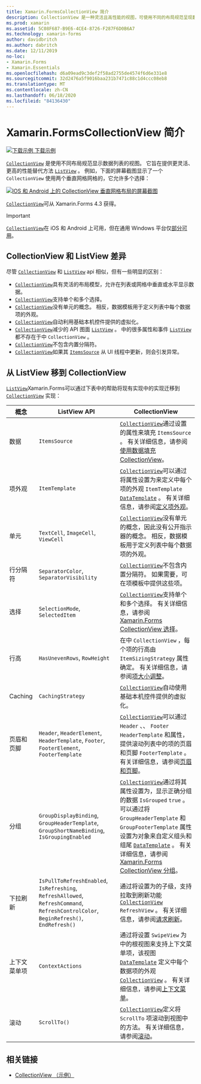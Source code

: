 ```yaml
---
title: Xamarin.FormsCollectionView 简介
description: CollectionView 是一种灵活且高性能的视图，可使用不同的布局规范呈现数据列表。
ms.prod: xamarin
ms.assetid: 5C08F687-B9E6-4CE4-8726-F287F6D0B6A7
ms.technology: xamarin-forms
author: davidbritch
ms.author: dabritch
ms.date: 12/11/2019
no-loc:
- Xamarin.Forms
- Xamarin.Essentials
ms.openlocfilehash: d6a09ead9c3def2f58ad2755de4574f6d6e331e8
ms.sourcegitcommit: 32d2476a5f9016baa231b7471c88c1d4ccc08eb8
ms.translationtype: MT
ms.contentlocale: zh-CN
ms.lasthandoff: 06/18/2020
ms.locfileid: "84136430"
---
```

# <a name="xamarinforms-collectionview-introduction"></a>Xamarin.FormsCollectionView 简介

[![下载示例](~/media/shared/download.png) 下载示例](https://docs.microsoft.com/samples/xamarin/xamarin-forms-samples/userinterface-collectionviewdemos/)

[`CollectionView`](xref:Xamarin.Forms.CollectionView) 是使用不同布局规范显示数据列表的视图。 它旨在提供更灵活、更高的性能替代方法 [`ListView`](xref:Xamarin.Forms.ListView) 。 例如，下面的屏幕截图显示了一个 `CollectionView` 使用两个垂直网格网格的，它允许多个选择：

[![IOS 和 Android 上的 CollectionView 垂直网格布局的屏幕截图](introduction-images/verticalgrid-multipleselection.png "具有多个选定内容的 CollectionView 垂直网格布局")](introduction-images/verticalgrid-multipleselection-large.png#lightbox "具有多个选定内容的 CollectionView 垂直网格布局")

[`CollectionView`](xref:Xamarin.Forms.CollectionView)可从 Xamarin.Forms 4.3 获得。

> [!IMPORTANT]
> [`CollectionView`](xref:Xamarin.Forms.CollectionView)在 iOS 和 Android 上可用，但在通用 Windows 平台仅[部分可用](https://gist.github.com/hartez/7d0edd4182dbc7de65cebc6c67f72e14)。

## <a name="collectionview-and-listview-differences"></a>CollectionView 和 ListView 差异

尽管 [`CollectionView`](xref:Xamarin.Forms.CollectionView) 和 [`ListView`](xref:Xamarin.Forms.ListView) api 相似，但有一些明显的区别：

- [`CollectionView`](xref:Xamarin.Forms.CollectionView)具有灵活的布局模型，允许在列表或网格中垂直或水平显示数据。
- [`CollectionView`](xref:Xamarin.Forms.CollectionView)支持单个和多个选择。
- [`CollectionView`](xref:Xamarin.Forms.CollectionView)没有单元的概念。 相反，数据模板用于定义列表中每个数据项的外观。
- [`CollectionView`](xref:Xamarin.Forms.CollectionView)自动利用基础本机控件提供的虚拟化。
- [`CollectionView`](xref:Xamarin.Forms.CollectionView)减少的 API 图面 [`ListView`](xref:Xamarin.Forms.ListView) 。 中的很多属性和事件 [`ListView`](xref:Xamarin.Forms.ListView) 都不存在于中 `CollectionView` 。
- [`CollectionView`](xref:Xamarin.Forms.CollectionView)不包含内置分隔符。
- [`CollectionView`](xref:Xamarin.Forms.CollectionView)如果其 [`ItemsSource`](xref:Xamarin.Forms.ItemsView.ItemsSource) 从 UI 线程中更新，则会引发异常。

## <a name="move-from-listview-to-collectionview"></a>从 ListView 移到 CollectionView

[`ListView`](xref:Xamarin.Forms.ListView)Xamarin.Forms可以通过下表中的帮助将现有实现中的实现迁移到 [`CollectionView`](xref:Xamarin.Forms.CollectionView) 实现：

| 概念 | ListView API | CollectionView |
|---|---|---|
| 数据 | `ItemsSource` | [`CollectionView`](xref:Xamarin.Forms.CollectionView)通过设置的属性来填充 `ItemsSource` 。 有关详细信息，请参阅[使用数据填充 CollectionView](populate-data.md#populate-a-collectionview-with-data)。 |
| 项外观 | `ItemTemplate` | [`CollectionView`](xref:Xamarin.Forms.CollectionView)可以通过将属性设置为来定义中每个项的外观 `ItemTemplate` [`DataTemplate`](xref:Xamarin.Forms.DataTemplate) 。 有关详细信息，请参阅[定义项外观](populate-data.md#define-item-appearance)。 |
| 单元 | `TextCell`, `ImageCell`, `ViewCell` | [`CollectionView`](xref:Xamarin.Forms.CollectionView)没有单元的概念，因此没有公开指示器的概念。 相反，数据模板用于定义列表中每个数据项的外观。 |
| 行分隔符 | `SeparatorColor`, `SeparatorVisibility` | [`CollectionView`](xref:Xamarin.Forms.CollectionView)不包含内置分隔符。 如果需要，可在项模板中提供这些项。 |
| 选择 | `SelectionMode`, `SelectedItem` | [`CollectionView`](xref:Xamarin.Forms.CollectionView)支持单个和多个选择。 有关详细信息，请参阅[ Xamarin.Forms CollectionView 选择](selection.md)。 |
| 行高 | `HasUnevenRows`, `RowHeight` | 在中 `CollectionView` ，每个项的行高由 `ItemSizingStrategy` 属性确定。 有关详细信息，请参阅[项大小调整](layout.md#item-sizing)。|
| Caching | `CachingStrategy` | [`CollectionView`](xref:Xamarin.Forms.CollectionView)自动使用基础本机控件提供的虚拟化。 |
| 页眉和页脚 | `Header`, `HeaderElement`, `HeaderTemplate`, `Footer`, `FooterElement`, `FooterTemplate` | [`CollectionView`](xref:Xamarin.Forms.CollectionView)可以通过 `Header` 、、 `Footer` `HeaderTemplate` 和属性，提供滚动列表中的项的页眉和页脚 `FooterTemplate` 。 有关详细信息，请参阅[页眉和页脚](layout.md#headers-and-footers)。 |
| 分组 | `GroupDisplayBinding`, `GroupHeaderTemplate`, `GroupShortNameBinding`, `IsGroupingEnabled` | [`CollectionView`](xref:Xamarin.Forms.CollectionView)通过将其属性设置为，显示正确分组的数据 `IsGrouped` `true` 。 可以通过将 `GroupHeaderTemplate` 和 `GroupFooterTemplate` 属性设置为对象来自定义组头和组尾 [`DataTemplate`](xref:Xamarin.Forms.DataTemplate) 。 有关详细信息，请参阅[ Xamarin.Forms CollectionView 分组](grouping.md)。 |
| 下拉刷新 | `IsPullToRefreshEnabled`, `IsRefreshing`, `RefreshAllowed`, `RefreshCommand`, `RefreshControlColor`, `BeginRefresh()`, `EndRefresh()` | 通过将设置为的子级，支持拉取到刷新功能 [`CollectionView`](xref:Xamarin.Forms.CollectionView) `RefreshView` 。 有关详细信息，请参阅[请求刷新](populate-data.md#pull-to-refresh)。 |
| 上下文菜单项 | `ContextActions` | 通过将设置 `SwipeView` 为中的根视图来支持上下文菜单项，该视图 [`DataTemplate`](xref:Xamarin.Forms.DataTemplate) 定义中每个数据项的外观 [`CollectionView`](xref:Xamarin.Forms.CollectionView) 。 有关详细信息，请参阅[上下文菜单](populate-data.md#context-menus)。 |
| 滚动 | `ScrollTo()` | [`CollectionView`](xref:Xamarin.Forms.CollectionView)定义将 `ScrollTo` 项滚动到视图中的方法。 有关详细信息，请参阅[滚动](scrolling.md)。 |

## <a name="related-links"></a>相关链接

- [CollectionView （示例）](https://docs.microsoft.com/samples/xamarin/xamarin-forms-samples/userinterface-collectionviewdemos/)
